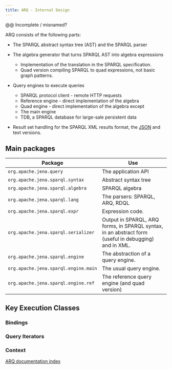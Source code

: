 ```yaml
---
title: ARQ - Internal Design
---
```


@@ Incomplete / misnamed?

ARQ consists of the following parts:

-   The SPARQL abstract syntax tree (AST) and the SPARQL parser
-   The algebra generator that turns SPARQL AST into algebra
    expressions
    -   Implementation of the translation in the SPARQL specification.
    -   Quad version compiling SPARQL to quad expressions, not basic
        graph patterns.

-   Query engines to execute queries
    -   SPARQL protocol client - remote HTTP requests
    -   Reference engine - direct implementation of the algebra
    -   Quad engine - direct implementation of the algebra except
    -   The main engine
    -   TDB, a SPARQL database for large-sale persistent data

-   Result set handling for the SPARQL XML results format, the
    [JSON](http://json.org) and text versions.

## Main packages

Package | Use
------- | ---
`org.apache.jena.query` | The application API
`org.apache.jena.sparql.syntax` | Abstract syntax tree
`org.apache.jena.sparql.algebra`| SPARQL algebra
`org.apache.jena.sparql.lang` | The parsers: SPARQL, ARQ, RDQL
`org.apache.jena.sparql.expr` | Expression code.
`org.apache.jena.sparql.serializer` | Output in SPARQL, ARQ forms, in SPARQL syntax, in an abstract form (useful in debugging) and in XML.
`org.apache.jena.sparql.engine` | The abstraction of a query engine.
`org.apache.jena.sparql.engine.main` | The usual query engine.
`org.apache.jena.sparql.engine.ref` | The reference query engine (and quad version)

## Key Execution Classes

### Bindings

### Query Iterators

### Context

[ARQ documentation index](index.html)
